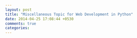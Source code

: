 ```yaml
---
layout: post
title: "Miscellaneous Topic for Web Development in Python"
date: 2014-04-25 17:08:44 +0530
comments: true
categories: 
---
```

